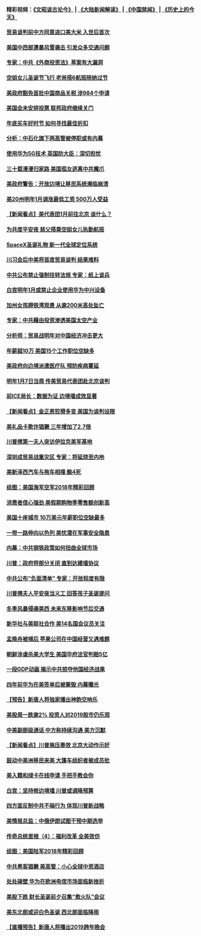 #### 精彩视频：[《文昭谈古论今》](https://github.com/gfw-breaker/wenzhao/blob/master/README.md?t=12281831) | [《大陆新闻解读》](https://github.com/gfw-breaker/ntdtv-comedy/blob/master/README.md?t=12281831) | [《中国禁闻》](https://github.com/gfw-breaker/ntdtv-news/blob/master/README.md?t=12281831) | [《历史上的今天》](https://github.com/gfw-breaker/today-in-history/blob/master/README.md?t=12281831) 

#### [贸易谈判前中方同意进口美大米 入世后首次](../pages/nsc412/n10938719.md?t=12281831) 

#### [美国中西部遭暴风雪袭击 引发众多交通问题](../pages/nsc412/n10938423.md?t=12281831) 

#### [专家：中共《外商投资法》草案有大漏洞](../pages/nsc412/n10936926.md?t=12281831) 

#### [空姐女儿圣诞节飞行 老爸搭6航班陪她过节](../pages/nsc412/n10937569.md?t=12281831) 

#### [美政府豁免首批中国商品关税 涉984个申请](../pages/nsc412/n10937177.md?t=12281831) 

#### [美国会未安排投票 联邦政府继续关门](../pages/nsc412/n10936951.md?t=12281831) 

#### [年底买车好时节 如何寻找最佳折扣](../pages/nsc412/n10936868.md?t=12281831) 

#### [分析：中石化旗下两高管被停职或有内幕](../pages/nsc412/n10936480.md?t=12281831) 

#### [使用华为5G技术 英国防大臣：深切担忧](../pages/nsc412/n10936847.md?t=12281831) 

#### [三十载漫漫归家路 美国孤女逃离中共魔爪](../pages/nsc412/n10936863.md?t=12281831) 

#### [美政府警告：开放边境让移民系统濒临崩溃](../pages/nsc412/n10936858.md?t=12281831) 

#### [美20州明年1月调涨最低工资 500万人受益](../pages/nsc412/n10936813.md?t=12281831) 

#### [【新闻看点】美代表团1月前往北京 谈什么？](../pages/nsc412/n10936420.md?t=12281831) 

#### [为共度平安夜 慈父搭乘空姐女儿执勤航班](../pages/nsc412/n10936619.md?t=12281831) 

#### [SpaceX圣诞礼物 新一代全球定位系统](../pages/nsc412/n10936794.md?t=12281831) 

#### [川习会后中美将首度贸易谈判 结果难料](../pages/nsc412/n10936366.md?t=12281831) 

#### [中共公布禁止强制技转法规 专家：纸上谈兵](../pages/nsc412/n10936522.md?t=12281831) 

#### [白宫明年1月或禁止企业使用华为中兴设备](../pages/nsc412/n10936276.md?t=12281831) 

#### [加州女孩蹄铁湾观景 从逾200米高处坠亡](../pages/nsc412/n10935708.md?t=12281831) 

#### [专家：中共藉由投资渗透美国太空产业](../pages/nsc412/n10935605.md?t=12281831) 

#### [分析师：贸易战明年对中国经济冲击更大](../pages/nsc412/n10934732.md?t=12281831) 

#### [年薪超10万 美国15个工作职位空缺多](../pages/nsc412/n10934753.md?t=12281831) 

#### [美政府向边境派遣医疗队 预防疾病蔓延](../pages/nsc412/n10934482.md?t=12281831) 

#### [明年1月7日当周 传美贸易代表团赴北京谈判](../pages/nsc412/n10934528.md?t=12281831) 

#### [前ICE局长：数据为证 边境墙成效显著](../pages/nsc412/n10934433.md?t=12281831) 

#### [【新闻看点】金正恩狡猾多变 美国为谈判设限](../pages/nsc412/n10934183.md?t=12281831) 

#### [美礼品卡欺诈猖獗 三年增加了2.7倍](../pages/nsc412/n10934218.md?t=12281831) 

#### [川普携第一夫人突访伊拉克美军基地](../pages/nsc412/n10934352.md?t=12281831) 

#### [深圳成贸易战重灾区 专家：将延烧至内地](../pages/nsc412/n10934053.md?t=12281831) 

#### [美新泽西汽车与拖车相撞 酿4死](../pages/nsc412/n10933905.md?t=12281831) 

#### [组图：美国海军空军2018年精彩回顾](../pages/nsc412/n10933462.md?t=12281831) 

#### [消费者信心强劲 美假期购物季零售额创新高](../pages/nsc412/n10932860.md?t=12281831) 

#### [美国十座城市 10万美元年薪职位空缺最多](../pages/nsc412/n10927195.md?t=12281831) 

#### [一带一路伸向以色列 美忧潜在军事安全隐患](../pages/nsc412/n10932712.md?t=12281831) 

#### [内幕：中共钢铁政策如何扭曲全球市场](../pages/nsc412/n10932207.md?t=12281831) 

#### [川普：政府将部分关闭 直到达建墙协议](../pages/nsc412/n10932554.md?t=12281831) 

#### [中共公布“负面清单” 专家：开放程度有限](../pages/nsc412/n10932450.md?t=12281831) 

#### [川普携夫人平安夜当义工 回答孩子圣诞提问](../pages/nsc412/n10932348.md?t=12281831) 

#### [冬季风暴侵袭美西 未来东移影响节后交通](../pages/nsc412/n10932328.md?t=12281831) 

#### [新华社与美联社合作 美14名国会议员关注](../pages/nsc412/n10932196.md?t=12281831) 

#### [孟晚舟被捕后 苹果公司在中国经营又遇难题](../pages/nsc412/n10931515.md?t=12281831) 

#### [朝鲜涉虐杀美大学生 美国华府法官判赔5亿](../pages/nsc412/n10931032.md?t=12281831) 

#### [一段GDP动画 揭示中共掠夺他国经济战果](../pages/nsc412/n10930922.md?t=12281831) 

#### [四年前华为在美签单后被撕毁 内幕曝光](../pages/nsc412/n10930781.md?t=12281831) 

#### [【预告】新唐人将独家播出神韵交响乐](../pages/nsc412/n10912037.md?t=12281831) 

#### [美股周一跌逾2% 投资人对2019股市仍乐观](../pages/nsc412/n10930753.md?t=12281831) 

#### [中美副部级通话 中方称持续沟通 美方沉默](../pages/nsc412/n10930456.md?t=12281831) 

#### [【新闻看点】川普施压奏效 北京大动作示好](../pages/nsc412/n10930510.md?t=12281831) 

#### [鼓动中美洲移民来美 大篷车组织者被成员批](../pages/nsc412/n10930604.md?t=12281831) 

#### [美入籍和绿卡在线申请 手把手教会你](../pages/nsc412/n10930508.md?t=12281831) 

#### [白宫：坚持修边境墙 川普或调降预算](../pages/nsc412/n10930585.md?t=12281831) 

#### [四方面反制中共不端行为 体现川普新战略](../pages/nsc412/n10930171.md?t=12281831) 

#### [美情报总监：中俄伊朗试图干预中期选举](../pages/nsc412/n10930391.md?t=12281831) 

#### [传奇总统里根（4）：福利改革 全美效仿](../pages/nsc412/n10929549.md?t=12281831) 

#### [组图：美国陆军2018年精彩回顾](../pages/nsc412/n10929712.md?t=12281831) 

#### [中共黑客猖獗 美高管：小心全球中资酒店](../pages/nsc412/n10929251.md?t=12281831) 

#### [处处碰壁 华为在欧洲电信市场面临新挫折](../pages/nsc412/n10929057.md?t=12281831) 

#### [美股下跌 财长圣诞前夕召集“救火队”会议](../pages/nsc412/n10928985.md?t=12281831) 

#### [美东北部或迎白色圣诞 西北部面临降雨](../pages/nsc412/n10928688.md?t=12281831) 

#### [【直播预告】新唐人将播出2019跨年晚会](../pages/nsc412/n10921399.md?t=12281831) 

